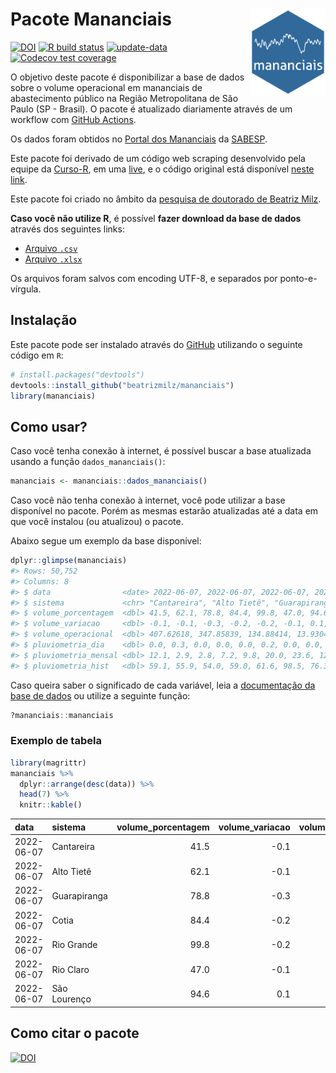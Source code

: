 
<!-- README.md is generated from README.Rmd. Please edit that file -->

# Pacote Mananciais <img src="man/figures/hexlogo.png" align="right" width = "120px"/>

<!-- badges: start -->

[![DOI](https://zenodo.org/badge/DOI/10.5281/zenodo.4733056.svg)](https://doi.org/10.5281/zenodo.4733056)
[![R build
status](https://github.com/beatrizmilz/mananciais/workflows/R-CMD-check/badge.svg)](https://github.com/beatrizmilz/mananciais/actions)
[![update-data](https://github.com/beatrizmilz/mananciais/actions/workflows/2-update_data.yaml/badge.svg)](https://github.com/beatrizmilz/mananciais/actions/workflows/2-update_data.yaml)
[![Codecov test
coverage](https://codecov.io/gh/beatrizmilz/mananciais/branch/master/graph/badge.svg)](https://codecov.io/gh/beatrizmilz/mananciais?branch=master)
<!-- badges: end -->

O objetivo deste pacote é disponibilizar a base de dados sobre o volume
operacional em mananciais de abastecimento público na Região
Metropolitana de São Paulo (SP - Brasil). O pacote é atualizado
diariamente através de um workflow com [GitHub
Actions](https://github.com/beatrizmilz/mananciais/actions).

Os dados foram obtidos no [Portal dos
Mananciais](http://mananciais.sabesp.com.br/Situacao) da
[SABESP](http://site.sabesp.com.br/site/Default.aspx).

Este pacote foi derivado de um código web scraping desenvolvido pela
equipe da [Curso-R](https://www.curso-r.com/), em uma
[live](https://youtu.be/jvZIxrMmOcQ), e o código original está
disponível [neste
link](https://github.com/curso-r/lives/blob/master/drafts/20200730_scraper_sabesp.R).

Este pacote foi criado no âmbito da [pesquisa de doutorado de Beatriz
Milz](https://beatrizmilz.github.io/tese/).

**Caso você não utilize R**, é possível **fazer download da base de
dados** através dos seguintes links:

  - [Arquivo
    `.csv`](https://github.com/beatrizmilz/mananciais/raw/master/inst/extdata/mananciais.csv)
  - [Arquivo
    `.xlsx`](https://github.com/beatrizmilz/mananciais/blob/master/inst/extdata/mananciais.xlsx?raw=true)

Os arquivos foram salvos com encoding UTF-8, e separados por
ponto-e-vírgula.

## Instalação

Este pacote pode ser instalado através do [GitHub](https://github.com/)
utilizando o seguinte código em `R`:

``` r
# install.packages("devtools")
devtools::install_github("beatrizmilz/mananciais")
library(mananciais)
```

## Como usar?

Caso você tenha conexão à internet, é possível buscar a base atualizada
usando a função `dados_mananciais()`:

``` r
mananciais <- mananciais::dados_mananciais() 
```

Caso você não tenha conexão à internet, você pode utilizar a base
disponível no pacote. Porém as mesmas estarão atualizadas até a data em
que você instalou (ou atualizou) o pacote.

Abaixo segue um exemplo da base disponível:

``` r
dplyr::glimpse(mananciais)
#> Rows: 50,752
#> Columns: 8
#> $ data                <date> 2022-06-07, 2022-06-07, 2022-06-07, 2022-06-07, 2…
#> $ sistema             <chr> "Cantareira", "Alto Tietê", "Guarapiranga", "Cotia…
#> $ volume_porcentagem  <dbl> 41.5, 62.1, 78.8, 84.4, 99.8, 47.0, 94.6, 41.6, 62…
#> $ volume_variacao     <dbl> -0.1, -0.1, -0.3, -0.2, -0.2, -0.1, 0.1, 0.0, -0.1…
#> $ volume_operacional  <dbl> 407.62618, 347.85839, 134.88414, 13.93045, 111.991…
#> $ pluviometria_dia    <dbl> 0.0, 0.3, 0.0, 0.0, 0.0, 0.2, 0.0, 0.0, 0.0, 0.0, …
#> $ pluviometria_mensal <dbl> 12.1, 2.9, 2.8, 7.2, 9.8, 20.0, 23.6, 12.1, 2.6, 2…
#> $ pluviometria_hist   <dbl> 59.1, 55.9, 54.0, 59.0, 61.6, 98.5, 76.3, 59.1, 55…
```

Caso queira saber o significado de cada variável, leia a [documentação
da base de
dados](https://beatrizmilz.github.io/mananciais/reference/mananciais.html)
ou utilize a seguinte função:

``` r
?mananciais::mananciais
```

### Exemplo de tabela

``` r
library(magrittr)
mananciais %>% 
  dplyr::arrange(desc(data)) %>% 
  head(7) %>%
  knitr::kable()
```

| data       | sistema      | volume\_porcentagem | volume\_variacao | volume\_operacional | pluviometria\_dia | pluviometria\_mensal | pluviometria\_hist |
| :--------- | :----------- | ------------------: | ---------------: | ------------------: | ----------------: | -------------------: | -----------------: |
| 2022-06-07 | Cantareira   |                41.5 |            \-0.1 |           407.62618 |               0.0 |                 12.1 |               59.1 |
| 2022-06-07 | Alto Tietê   |                62.1 |            \-0.1 |           347.85839 |               0.3 |                  2.9 |               55.9 |
| 2022-06-07 | Guarapiranga |                78.8 |            \-0.3 |           134.88414 |               0.0 |                  2.8 |               54.0 |
| 2022-06-07 | Cotia        |                84.4 |            \-0.2 |            13.93045 |               0.0 |                  7.2 |               59.0 |
| 2022-06-07 | Rio Grande   |                99.8 |            \-0.2 |           111.99162 |               0.0 |                  9.8 |               61.6 |
| 2022-06-07 | Rio Claro    |                47.0 |            \-0.1 |             6.42293 |               0.2 |                 20.0 |               98.5 |
| 2022-06-07 | São Lourenço |                94.6 |              0.1 |            84.01226 |               0.0 |                 23.6 |               76.3 |

## Como citar o pacote

[![DOI](https://zenodo.org/badge/DOI/10.5281/zenodo.4733056.svg)](https://doi.org/10.5281/zenodo.4733056)
